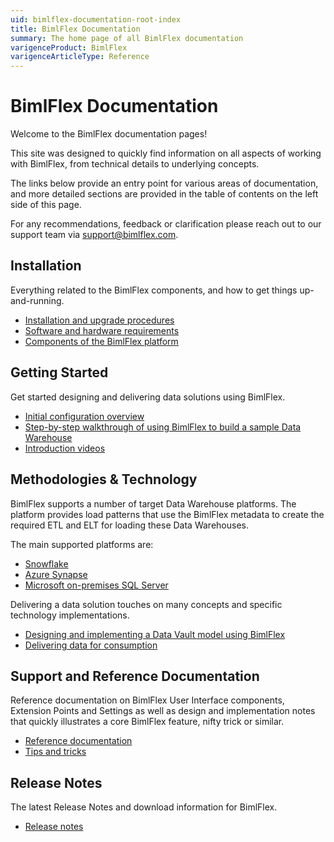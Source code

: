 ```yaml
---
uid: bimlflex-documentation-root-index
title: BimlFlex Documentation
summary: The home page of all BimlFlex documentation
varigenceProduct: BimlFlex
varigenceArticleType: Reference
---
```


# BimlFlex Documentation

Welcome to the BimlFlex documentation pages!

This site was designed to quickly find information on all aspects of working with BimlFlex, from technical details to underlying concepts.

The links below provide an entry point for various areas of documentation, and more detailed sections are provided in the table of contents on the left side of this page.

For any recommendations, feedback or clarification please reach out to our support team via [support@bimlflex.com](mailto:support@bimlflex.com).

## Installation

Everything related to the BimlFlex components, and how to get things up-and-running.

* [Installation and upgrade procedures](xref:bimlflex-setup-installing-bimlflex)
* [Software and hardware requirements](xref:bimlflex-setup-software-and-hardware-requirements)
* [Components of the BimlFlex platform](xref:bimlflex-components-overview)

## Getting Started

Get started designing and delivering data solutions using BimlFlex.

* [Initial configuration overview](xref:bimlflex-getting-started-initial-configuration)
* [Step-by-step walkthrough of using BimlFlex to build a sample Data Warehouse](xref:bimlflex-getting-started-first-project-walkthrough)
* [Introduction videos](xref:bimlflex-getting-started-intro-videos)

## Methodologies & Technology

BimlFlex supports a number of target Data Warehouse platforms. The platform provides load patterns that use the BimlFlex metadata to create the required ETL and ELT for loading these Data Warehouses.

The main supported platforms are:

* [Snowflake](xref:bimlflex-snowflake-index)
* [Azure Synapse](xref:bimlflex-synapse-implementation)
* [Microsoft on-premises SQL Server](xref:ssis-on-prem-sql-server)

Delivering a data solution touches on many concepts and specific technology implementations.

* [Designing and implementing a Data Vault model using BimlFlex](xref:bimlflex-data-vault-index)
* [Delivering data for consumption](xref:bimlflex-data-delivery-index)

## Support and Reference Documentation

Reference documentation on BimlFlex User Interface components, Extension Points and Settings as well as design and implementation notes that quickly illustrates a core BimlFlex feature, nifty trick or similar.

* [Reference documentation](xref:bimlflex-reference-documentation-index)
* [Tips and tricks](xref:bimlflex-tips-and-tricks-overview)

## Release Notes

The latest Release Notes and download information for BimlFlex.

* [Release notes](xref:bimlflex-release-notes-overview)
